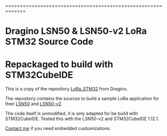 =============================================================
# Dragino LSN50 & LSN50-v2 LoRa STM32 Source Code
  Repackaged to build with STM32CubeIDE
=============================================================

This is a copy of the repository [LoRa_STM32](https://github.com/dragino/LoRa_STM32) from Dragino. 

The repository contains the sources to build a sample LoRa application for their [LSN50](http://www.dragino.com/products/lora/item/128-lsn50.html) and [LSN50-v2](https://www.dragino.com/products/lora-lorawan-end-node/item/155-lsn50-v2.html).

The code itself is unmodified, it is only adapted for be build with STM32CubeIDE.
Tested this with the LSN50-v2 and STM32CubeIDE 1.12.1.

[Contact me](https://www.danielecortellazzi.it/contact/) if you need embedded customizations.
